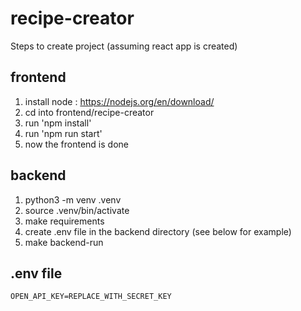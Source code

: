 # recipe-creator
Steps to create project (assuming react app is created) 
## frontend
1. install node : https://nodejs.org/en/download/
2. cd into frontend/recipe-creator
3. run 'npm install'
4. run 'npm run start'
5. now the frontend is done

## backend
1. python3 -m venv .venv
2. source .venv/bin/activate
3. make requirements
4. create .env file in the backend directory (see below for example)
4. make backend-run

## .env file
`OPEN_API_KEY=REPLACE_WITH_SECRET_KEY`